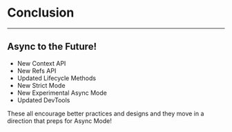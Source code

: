 # Conclusion

------

## Async to the Future!

<!-- .slide: data-title="Conclusion" data-state="somestate" -->

* New Context API
* New Refs API
* Updated Lifecycle Methods
* New Strict Mode
* New Experimental Async Mode
* Updated DevTools

These all encourage better practices and designs
and they move in a direction that preps for Async Mode!
